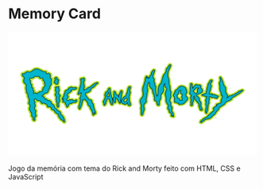 <h1>Memory Card</h1>

<img src="images/logo.png" alt="Image" height="250" width="500">

Jogo da memória com tema do Rick and Morty feito com HTML, CSS e JavaScript

<link FranciscoFilh.github.io/GAME/memory_game>